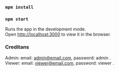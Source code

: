 ### `mpm install`
### `npm start`
Runs the app in the development mode.<br />
Open [http://localhost:3000](http://localhost:3000) to view it in the browser.<br/>
### Creditans <br/>
Admin: email: admin@email.com, password: admin .<br />
Viewer: email: viewer@email.com, password: viewer .<br />
